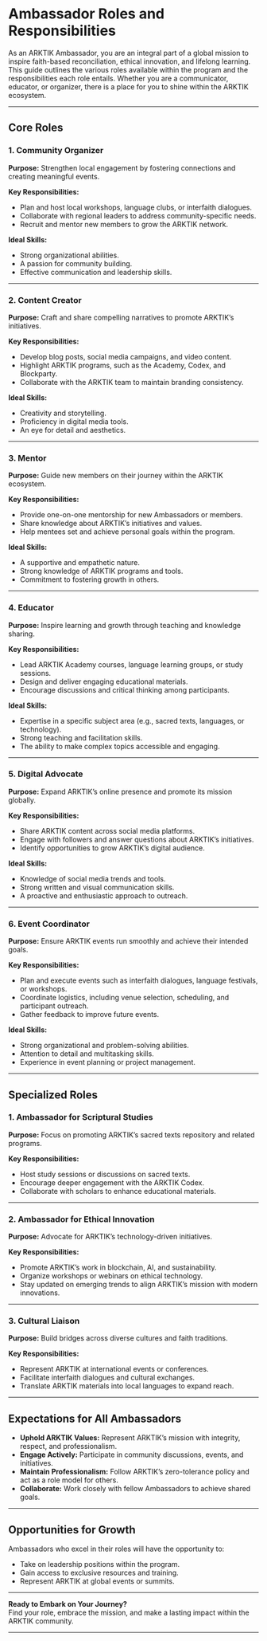 # **Ambassador Roles and Responsibilities**

As an ARKTIK Ambassador, you are an integral part of a global mission to inspire faith-based reconciliation, ethical innovation, and lifelong learning. This guide outlines the various roles available within the program and the responsibilities each role entails. Whether you are a communicator, educator, or organizer, there is a place for you to shine within the ARKTIK ecosystem.

---

## **Core Roles**

### **1. Community Organizer**
**Purpose:** Strengthen local engagement by fostering connections and creating meaningful events.

**Key Responsibilities:**
- Plan and host local workshops, language clubs, or interfaith dialogues.
- Collaborate with regional leaders to address community-specific needs.
- Recruit and mentor new members to grow the ARKTIK network.

**Ideal Skills:**
- Strong organizational abilities.
- A passion for community building.
- Effective communication and leadership skills.

---

### **2. Content Creator**
**Purpose:** Craft and share compelling narratives to promote ARKTIK’s initiatives.

**Key Responsibilities:**
- Develop blog posts, social media campaigns, and video content.
- Highlight ARKTIK programs, such as the Academy, Codex, and Blockparty.
- Collaborate with the ARKTIK team to maintain branding consistency.

**Ideal Skills:**
- Creativity and storytelling.
- Proficiency in digital media tools.
- An eye for detail and aesthetics.

---

### **3. Mentor**
**Purpose:** Guide new members on their journey within the ARKTIK ecosystem.

**Key Responsibilities:**
- Provide one-on-one mentorship for new Ambassadors or members.
- Share knowledge about ARKTIK’s initiatives and values.
- Help mentees set and achieve personal goals within the program.

**Ideal Skills:**
- A supportive and empathetic nature.
- Strong knowledge of ARKTIK programs and tools.
- Commitment to fostering growth in others.

---

### **4. Educator**
**Purpose:** Inspire learning and growth through teaching and knowledge sharing.

**Key Responsibilities:**
- Lead ARKTIK Academy courses, language learning groups, or study sessions.
- Design and deliver engaging educational materials.
- Encourage discussions and critical thinking among participants.

**Ideal Skills:**
- Expertise in a specific subject area (e.g., sacred texts, languages, or technology).
- Strong teaching and facilitation skills.
- The ability to make complex topics accessible and engaging.

---

### **5. Digital Advocate**
**Purpose:** Expand ARKTIK’s online presence and promote its mission globally.

**Key Responsibilities:**
- Share ARKTIK content across social media platforms.
- Engage with followers and answer questions about ARKTIK’s initiatives.
- Identify opportunities to grow ARKTIK’s digital audience.

**Ideal Skills:**
- Knowledge of social media trends and tools.
- Strong written and visual communication skills.
- A proactive and enthusiastic approach to outreach.

---

### **6. Event Coordinator**
**Purpose:** Ensure ARKTIK events run smoothly and achieve their intended goals.

**Key Responsibilities:**
- Plan and execute events such as interfaith dialogues, language festivals, or workshops.
- Coordinate logistics, including venue selection, scheduling, and participant outreach.
- Gather feedback to improve future events.

**Ideal Skills:**
- Strong organizational and problem-solving abilities.
- Attention to detail and multitasking skills.
- Experience in event planning or project management.

---

## **Specialized Roles**

### **1. Ambassador for Scriptural Studies**
**Purpose:** Focus on promoting ARKTIK’s sacred texts repository and related programs.

**Key Responsibilities:**
- Host study sessions or discussions on sacred texts.
- Encourage deeper engagement with the ARKTIK Codex.
- Collaborate with scholars to enhance educational materials.

---

### **2. Ambassador for Ethical Innovation**
**Purpose:** Advocate for ARKTIK’s technology-driven initiatives.

**Key Responsibilities:**
- Promote ARKTIK’s work in blockchain, AI, and sustainability.
- Organize workshops or webinars on ethical technology.
- Stay updated on emerging trends to align ARKTIK’s mission with modern innovations.

---

### **3. Cultural Liaison**
**Purpose:** Build bridges across diverse cultures and faith traditions.

**Key Responsibilities:**
- Represent ARKTIK at international events or conferences.
- Facilitate interfaith dialogues and cultural exchanges.
- Translate ARKTIK materials into local languages to expand reach.

---

## **Expectations for All Ambassadors**

- **Uphold ARKTIK Values:** Represent ARKTIK’s mission with integrity, respect, and professionalism.
- **Engage Actively:** Participate in community discussions, events, and initiatives.
- **Maintain Professionalism:** Follow ARKTIK’s zero-tolerance policy and act as a role model for others.
- **Collaborate:** Work closely with fellow Ambassadors to achieve shared goals.

---

## **Opportunities for Growth**

Ambassadors who excel in their roles will have the opportunity to:
- Take on leadership positions within the program.
- Gain access to exclusive resources and training.
- Represent ARKTIK at global events or summits.

---

**Ready to Embark on Your Journey?**  
Find your role, embrace the mission, and make a lasting impact within the ARKTIK community.

---
